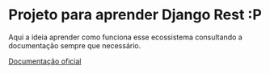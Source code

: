 # Projeto para aprender Django Rest :P

Aqui a ideia aprender como funciona esse ecossistema consultando a documentação sempre que necessário.

<a href="https://www.django-rest-framework.org/">Documentação oficial</a>
